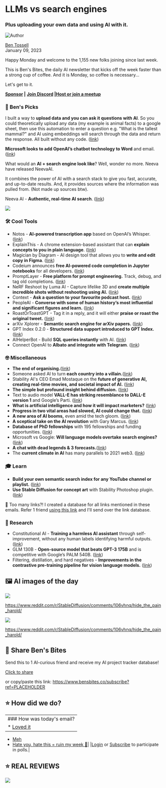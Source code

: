 # LLMs vs search engines

### Plus uploading your own data and using AI with it.

![Author](https://media.beehiiv.com/cdn-cgi/image/fit=scale-down,format=auto,onerror=redirect,quality=80/uploads/user/profile_picture/fc858b4d-39e3-4be1-abf4-2b55504e21a2/thumb_uJ4UYake_400x400.jpg)

[Ben Tossell](https://www.twitter.com/bentossell)\
January 09, 2023

Happy Monday and welcome to the 1,155 new folks joining since last week.

This is Ben's Bites, the daily AI newsletter that kicks off the week faster than a strong cup of coffee. And it is Monday, so coffee is necessary...

Let's get to it.

**[Sponsor](https://sponsor.bensbites.co/) |** **[Join Discord](https://discord.gg/qd92NKjDdE) |**[**Host or join a meetup**](https://meetups.bensbites.co/)

### **🤌 Ben's Picks**

I built a way to **upload data and you can ask it questions with AI**. So you could theoretically upload any data (my example is animal facts) to a google sheet, then use this automation to enter a question e.g. "What is the tallest mammal?" and AI using embeddings will search through the data and return the response. All built without any code. ([link](https://twitter.com/bentossell/status/1611422735049322499))

**Microsoft looks to add OpenAI’s chatbot technology to Word** and email. ([link](https://www.theinformation.com/articles/ghost-writer-microsoft-looks-to-add-openais-chatbot-technology-to-word-email))

What would an **AI + search engine look like**? Well, wonder no more. Neeva have released NeevaAI.

It combines the power of AI with a search stack to give you fast, accurate, and up-to-date results. And, it provides sources where the information was pulled from. (Not made up sources btw).

Neeva AI - **Authentic, real-time AI search**. ([link](https://neeva.com/blog/introducing-neevaai))

![](https://media.beehiiv.com/cdn-cgi/image/fit=scale-down,format=auto,onerror=redirect,quality=80/uploads/asset/file/e4a2d301-04f0-44dc-8ca7-ef965d0bb55a/ed65cbc2dbce687a5f84cf7166f5ccde8745458b-1920x1080.gif)

### **🛠️ Cool Tools**

- Notos - **AI-powered transcription app** based on OpenAI’s Whisper. ([link](https://testflight.apple.com/join/GhDGhGwE))
- ExplainThis - A chrome extension-based assistant that can **explain concepts to you in plain language**. ([link](https://explainthis.ai/))
- Magician by Diagram - AI design tool that allows you to **write and edit copy in Figma**. ([link](https://twitter.com/vincentmvdm/status/1611462953626374145))
- Codeium announces **free AI-powered code completion in Jupyter notebooks** for all developers. ([link](https://www.codeium.com/blog/codeium-in-jupyter-notebooks))
- PromptLayer - **Free platform for prompt engineering.** Track, debug, and tag old completions. ([link](https://promptlayer.com/))
- NeRF Reshoot by Luma AI - Capture lifelike 3D and **create multiple incredible shots without reshooting using AI.** ([link](https://twitter.com/LumaLabsAI/status/1611466398546690048))
- Context - **Ask a question to your favourite podcast host.** ([link](https://twitter.com/joeliomartini/status/1611459659885604864))
- PeopleAI - **Converse with some of human history’s most influential and significant figures and learn.** ([link](https://chatbotkit.com/apps/peopleai))
- RoastOrToastGPT - Tag it in a reply, and it will either **praise or roast the original tweet.** ([link](https://twitter.com/_nateraw/status/1612247569941336064))
- arXiv Xplorer - **Semantic search engine for arXiv papers.** ([link](https://arxivxplorer.com/))
- GPT Index 0.2.0 - **Structured data support introduced to GPT Index.** ([link](https://twitter.com/gpt_index/status/1612151080821075969))
- AIHelperBot - Build **SQL queries instantly** with AI. ([link](https://aihelperbot.com/))
- Connect OpenAI to **Albato and integrate with Telegram**. ([link](https://albato.com/blog/publications/openai-automate-with-albato))

### **🤓 Miscellaneous**

- **The end of organising.**([link](https://every.to/superorganizers/the-end-of-organizing))
- Someone asked AI to turn **each country into a villain.**([link](https://twitter.com/cryptotea_/status/1611017391709765633))
- Stability AI's CEO Emad Mostaque on the **future of generative AI, creating real-time movies, and societal impact of AI.** ([link](https://www.youtube.com/watch?v=8DaXgveiQvE))
- **The simple but profound insight behind diffusion.** ([link](https://wandb.ai/wandb_fc/gradient-dissent/reports/Jeremy-Howard-The-Simple-but-Profound-Insight-Behind-Diffusion--VmlldzozMjMxODEw))
- Text to audio model **VALL-E has striking resemblance to DALL-E version 1** and Google’s Parti. ([link](https://twitter.com/DrJimFan/status/1611397525541617665))
- **What is artificial intelligence and how it will impact marketers?** ([link](https://foundationinc.co/lab/artificial-intelligence-for-marketers/))
- **Progress in two vital areas had slowed, AI could change that.** ([link](https://oneusefulthing.substack.com/p/and-the-great-gears-begin-to-turn))
- **A new area of AI booms,** even amid the tech gloom. ([link](https://www.nytimes.com/2023/01/07/technology/generative-ai-chatgpt-investments.html))
- **A sceptical take on the AI revolution** with Gary Marcus. ([link](https://www.nytimes.com/2023/01/06/podcasts/transcript-ezra-klein-interviews-gary-marcus.html))
- **Database of PhD fellowships** with 195 fellowships and funding opportunities. ([link](https://research.jhu.edu/rdt/funding-opportunities/graduate/))
- Microsoft vs Google: **Will language models overtake search engines?** ([link](https://thealgorithmicbridge.substack.com/p/microsoft-vs-google-will-language))
- **A chat with dead legends & 3 forecasts.**([link](https://www.implications.com/p/a-chat-with-dead-legends-and-3-forecasts))
- The **current climate in AI** has many parallels to 2021 web3. ([link](https://twitter.com/fchollet/status/1612142423425138688))

### **🎓 Learn**

- **Build your own semantic search index for any YouTube channel or playlist.** ([link](https://github.com/transitive-bullshit/yt-semantic-search))
- **Use Stable Diffusion for concept art** with Stability Photoshop plugin. ([link](https://www.youtube.com/watch?v=lwbsN_yux04))

👋 Too many links?! I created a database for all links mentioned in these emails. Refer 1 friend [using this link](https://www.bensbites.co/subscribe?ref=PLACEHOLDER) and I'll send over the link database.

### **🔬 Research**

- Constitutional AI - **Training a harmless AI assistant** through self-improvement, without any human labels identifying harmful outputs. ([link](https://twitter.com/mathemagic1an/status/1611565584512331777))
- GLM 130B - **Open-source model that beats GPT-3 175B** and is competitive with Google’s PALM 540B. ([link](https://github.com/THUDM/GLM-130B))
- Filtering, distillation, and hard negatives - **Improvements in the contrastive pre-training pipeline** **for vision language models.** ([link](https://arxiv.org/abs/2301.02280))

## **🖼 AI images of the day**

![](https://media.beehiiv.com/cdn-cgi/image/fit=scale-down,format=auto,onerror=redirect,quality=80/uploads/asset/file/f5a46459-2a85-42dd-8164-d29255a86c72/ogwk2zxz4waa1.png)

<https://www.reddit.com/r/StableDiffusion/comments/106vhnq/hide_the_pain_harold/>

![](https://media.beehiiv.com/cdn-cgi/image/fit=scale-down,format=auto,onerror=redirect,quality=80/uploads/asset/file/fd2e03a9-66b0-488a-ad8c-bdb104eeef50/0x846s4a4zaa1.png)

<https://www.reddit.com/r/StableDiffusion/comments/106vhnq/hide_the_pain_harold/>

## **🤗 Share Ben's Bites**

Send this to 1 AI-curious friend and receive my AI project tracker database!

[Click to share](https://www.bensbites.co/subscribe?ref=PLACEHOLDER)

or copy/paste this link: https://www.bensbites.co/subscribe?ref=PLACEHOLDER

## **⭐️ How did we do?**

||
|:---|
|### How was today's email?|
|\* [Loved it](https://www.bensbites.co/login)

- [Meh](https://www.bensbites.co/login)
- [Hate you, hate this = ruin my week 🥹](https://www.bensbites.co/login)|
  |[Login](https://www.bensbites.co/login) or [Subscribe](https://www.bensbites.co/subscribe) to participate in polls.|

## **⭐️ REAL** REVIEWS

![](https://media.beehiiv.com/cdn-cgi/image/fit=scale-down,format=auto,onerror=redirect,quality=80/uploads/asset/file/c8a91ecd-5477-493e-bb9d-9ed8f04bde24/Screenshot_2022-12-13_at_14.55.58.png)
